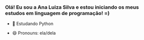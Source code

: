 ### Olá! Eu sou a Ana Luiza Silva e estou iniciando os meus estudos em linguagem de programação! =)

- 🌱 Estudando Python 
- 😄 Pronouns: ela/dela


  
  ###
